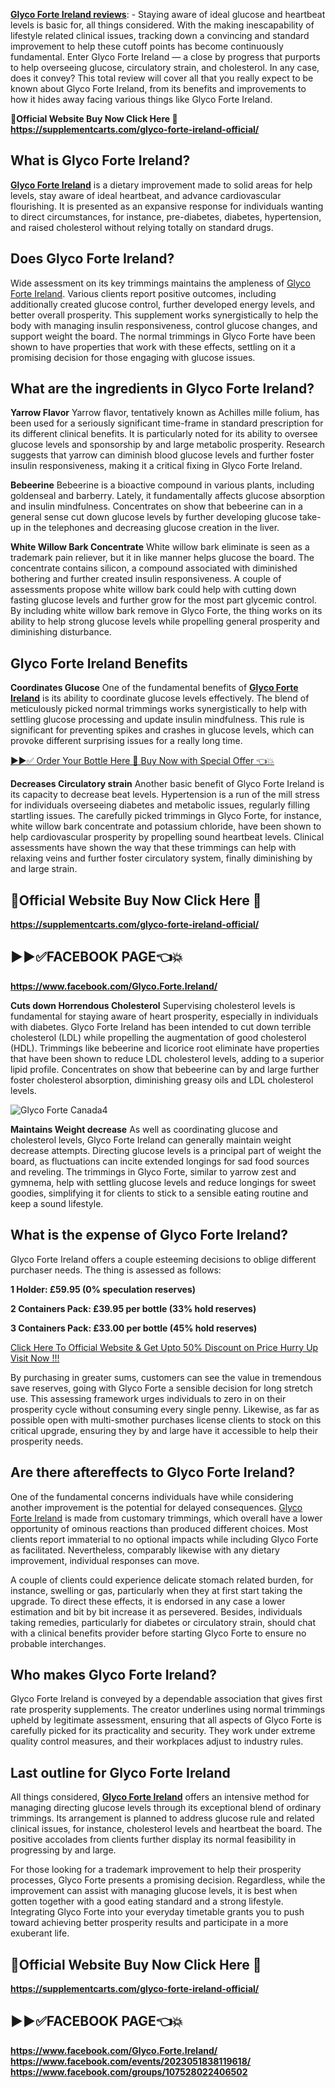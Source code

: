 **[Glyco Forte Ireland reviews](https://supplementcarts.com/glyco-forte-ireland-official/)**: - Staying aware of ideal glucose and heartbeat levels is basic for, all things considered. With the making inescapability of lifestyle related clinical issues, tracking down a convincing and standard improvement to help these cutoff points has become continuously fundamental. Enter Glyco Forte Ireland — a close by progress that purports to help overseeing glucose, circulatory strain, and cholesterol. In any case, does it convey? This total review will cover all that you really expect to be known about Glyco Forte Ireland, from its benefits and improvements to how it hides away facing various things like Glyco Forte Ireland.

**💊Official Website Buy Now Click Here 💊**
**https://supplementcarts.com/glyco-forte-ireland-official/**

## What is Glyco Forte Ireland?
**[Glyco Forte Ireland](https://supplementcarts.com/glyco-forte-ireland-official/)** is a dietary improvement made to solid areas for help levels, stay aware of ideal heartbeat, and advance cardiovascular flourishing. It is presented as an expansive response for individuals wanting to direct circumstances, for instance, pre-diabetes, diabetes, hypertension, and raised cholesterol without relying totally on standard drugs.


## Does Glyco Forte Ireland?
Wide assessment on its key trimmings maintains the ampleness of [Glyco Forte Ireland](https://supplementcarts.com/glyco-forte-ireland-official/). Various clients report positive outcomes, including additionally created glucose control, further developed energy levels, and better overall prosperity. This supplement works synergistically to help the body with managing insulin responsiveness, control glucose changes, and support weight the board. The normal trimmings in Glyco Forte have been shown to have properties that work with these effects, settling on it a promising decision for those engaging with glucose issues.

## What are the ingredients in Glyco Forte Ireland?
**Yarrow Flavor**
Yarrow flavor, tentatively known as Achilles mille folium, has been used for a seriously significant time-frame in standard prescription for its different clinical benefits. It is particularly noted for its ability to oversee glucose levels and sponsorship by and large metabolic prosperity. Research suggests that yarrow can diminish blood glucose levels and further foster insulin responsiveness, making it a critical fixing in Glyco Forte Ireland.

**Bebeerine**
Bebeerine is a bioactive compound in various plants, including goldenseal and barberry. Lately, it fundamentally affects glucose absorption and insulin mindfulness. Concentrates on show that bebeerine can in a general sense cut down glucose levels by further developing glucose take-up in the telephones and decreasing glucose creation in the liver.

**White Willow Bark Concentrate**
White willow bark eliminate is seen as a trademark pain reliever, but it in like manner helps glucose the board. The concentrate contains silicon, a compound associated with diminished bothering and further created insulin responsiveness. A couple of assessments propose white willow bark could help with cutting down fasting glucose levels and further grow for the most part glycemic control. By including white willow bark remove in Glyco Forte, the thing works on its ability to help strong glucose levels while propelling general prosperity and diminishing disturbance.

## Glyco Forte Ireland Benefits
**Coordinates Glucose**
One of the fundamental benefits of **[Glyco Forte Ireland](https://supplementcarts.com/glyco-forte-ireland-official/)** is its ability to coordinate glucose levels effectively. The blend of meticulously picked normal trimmings works synergistically to help with settling glucose processing and update insulin mindfulness. This rule is significant for preventing spikes and crashes in glucose levels, which can provoke different surprising issues for a really long time.

[▶▶✅ Order Your Bottle Here 🛒 Buy Now with Special Offer 👈💥](https://supplementcarts.com/glyco-forte-ireland-official/)

**Decreases Circulatory strain**
Another basic benefit of Glyco Forte Ireland is its capacity to decrease beat levels. Hypertension is a run of the mill stress for individuals overseeing diabetes and metabolic issues, regularly filling startling issues. The carefully picked trimmings in Glyco Forte, for instance, white willow bark concentrate and potassium chloride, have been shown to help cardiovascular prosperity by propelling sound heartbeat levels. Clinical assessments have shown the way that these trimmings can help with relaxing veins and further foster circulatory system, finally diminishing by and large strain.

##  💊Official Website Buy Now Click Here 💊
**https://supplementcarts.com/glyco-forte-ireland-official/**

## ▶▶✅FACEBOOK PAGE👈💥
**https://www.facebook.com/Glyco.Forte.Ireland/**

**Cuts down Horrendous Cholesterol**
Supervising cholesterol levels is fundamental for staying aware of heart prosperity, especially in individuals with diabetes. Glyco Forte Ireland has been intended to cut down terrible cholesterol (LDL) while propelling the augmentation of good cholesterol (HDL). Trimmings like bebeerine and licorice root eliminate have properties that have been shown to reduce LDL cholesterol levels, adding to a superior lipid profile. Concentrates on show that bebeerine can by and large further foster cholesterol absorption, diminishing greasy oils and LDL cholesterol levels.

![Glyco Forte Canada4](https://github.com/user-attachments/assets/c79eb8de-9cb9-49fe-975e-be07f17ee186)

**Maintains Weight decrease**
As well as coordinating glucose and cholesterol levels, Glyco Forte Ireland can generally maintain weight decrease attempts. Directing glucose levels is a principal part of weight the board, as fluctuations can incite extended longings for sad food sources and reveling. The trimmings in Glyco Forte, similar to yarrow zest and gymnema, help with settling glucose levels and reduce longings for sweet goodies, simplifying it for clients to stick to a sensible eating routine and keep a sound lifestyle.

## What is the expense of Glyco Forte Ireland?
Glyco Forte Ireland offers a couple esteeming decisions to oblige different purchaser needs. The thing is assessed as follows:

**1 Holder: £59.95 (0% speculation reserves)**

**2 Containers Pack: £39.95 per bottle (33% hold reserves)**

**3 Containers Pack: £33.00 per bottle (45% hold reserves)**

[Click Here To Official Website & Get Upto 50% Discount on Price Hurry Up Visit Now !!!](https://supplementcarts.com/glyco-forte-ireland-official/)

By purchasing in greater sums, customers can see the value in tremendous save reserves, going with Glyco Forte a sensible decision for long stretch use. This assessing framework urges individuals to zero in on their prosperity cycle without consuming every single penny. Likewise, as far as possible open with multi-smother purchases license clients to stock on this critical upgrade, ensuring they by and large have it accessible to help their prosperity needs.

## Are there aftereffects to Glyco Forte Ireland?
One of the fundamental concerns individuals have while considering another improvement is the potential for delayed consequences. [Glyco Forte Ireland](https://supplementcarts.com/glyco-forte-ireland-official/) is made from customary trimmings, which overall have a lower opportunity of ominous reactions than produced different choices. Most clients report immaterial to no optional impacts while including Glyco Forte as facilitated. Nevertheless, comparably likewise with any dietary improvement, individual responses can move.

A couple of clients could experience delicate stomach related burden, for instance, swelling or gas, particularly when they at first start taking the upgrade. To direct these effects, it is endorsed in any case a lower estimation and bit by bit increase it as persevered. Besides, individuals taking remedies, particularly for diabetes or circulatory strain, should chat with a clinical benefits provider before starting Glyco Forte to ensure no probable interchanges.

## Who makes Glyco Forte Ireland?
Glyco Forte Ireland is conveyed by a dependable association that gives first rate prosperity supplements. The creator underlines using normal trimmings upheld by legitimate assessment, ensuring that all aspects of Glyco Forte is carefully picked for its practicality and security. They work under extreme quality control measures, and their workplaces adjust to industry rules.


## Last outline for Glyco Forte Ireland
All things considered, **[Glyco Forte Ireland](https://supplementcarts.com/glyco-forte-ireland-official/)** offers an intensive method for managing directing glucose levels through its exceptional blend of ordinary trimmings. Its arrangement is planned to address glucose rule and related clinical issues, for instance, cholesterol levels and heartbeat the board. The positive accolades from clients further display its normal feasibility in progressing by and large.

For those looking for a trademark improvement to help their prosperity processes, Glyco Forte presents a promising decision. Regardless, while the improvement can assist with managing glucose levels, it is best when gotten together with a good eating standard and a strong lifestyle. Integrating Glyco Forte into your everyday timetable grants you to push toward achieving better prosperity results and participate in a more exuberant life.

## 💊Official Website Buy Now Click Here 💊
**https://supplementcarts.com/glyco-forte-ireland-official/**

## ▶▶✅FACEBOOK PAGE👈💥
**https://www.facebook.com/Glyco.Forte.Ireland/**
**https://www.facebook.com/events/2023051838119618/**
**https://www.facebook.com/groups/107528022406502**
